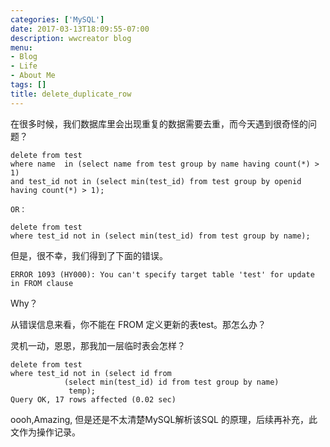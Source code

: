```yaml
---
categories: ['MySQL']
date: 2017-03-13T18:09:55-07:00
description: wwcreator blog
menu:
- Blog
- Life
- About Me
tags: []
title: delete_duplicate_row
---
```


在很多时候，我们数据库里会出现重复的数据需要去重，而今天遇到很奇怪的问题？
```
delete from test
where name  in (select name from test group by name having count(*) > 1)
and test_id not in (select min(test_id) from test group by openid having count(*) > 1);

OR：

delete from test 
where test_id not in (select min(test_id) from test group by name);
```
但是，很不幸，我们得到了下面的错误。

```
ERROR 1093 (HY000): You can't specify target table 'test' for update in FROM clause
```

Why？

从错误信息来看，你不能在 FROM 定义更新的表test。那怎么办？

灵机一动，恩恩，那我加一层临时表会怎样？

```
delete from test 
where test_id not in (select id from 
			(select min(test_id) id from test group by name)
		     temp);
Query OK, 17 rows affected (0.02 sec)
```
oooh,Amazing, 但是还是不太清楚MySQL解析该SQL 的原理，后续再补充，此文作为操作记录。
